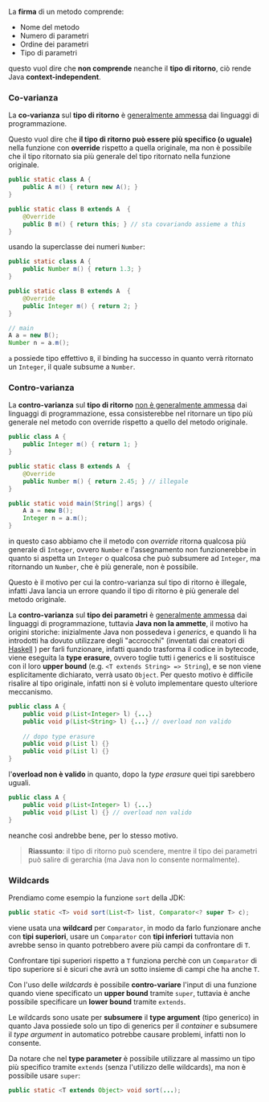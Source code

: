 La **firma** di un metodo comprende:
- Nome del metodo
- Numero di parametri
- Ordine dei parametri
- Tipo di parametri

questo vuol dire che **non comprende** neanche il **tipo di ritorno**, ciò rende Java **context-independent**.

### Co-varianza
La **co-varianza** sul **tipo di ritorno** è <u>generalmente ammessa</u> dai linguaggi di programmazione.

Questo vuol dire che **il tipo di ritorno può essere più specifico (o uguale)** nella funzione con **override** rispetto a quella originale, ma non è possibile che il tipo ritornato sia più generale del tipo ritornato nella funzione originale.

```java
public static class A {
	public A m() { return new A(); }
}

public static class B extends A  {
	@Override
	public B m() { return this; } // sta covariando assieme a this
}
```

usando la superclasse dei numeri `Number`:
```java
public static class A {
	public Number m() { return 1.3; }
}

public static class B extends A  {
	@Override
	public Integer m() { return 2; }
}

// main
A a = new B();
Number n = a.m();
```

`a` possiede tipo effettivo `B`, il binding ha successo in quanto verrà ritornato un `Integer`, il quale subsume a `Number`.

### Contro-varianza
La **contro-varianza** sul **tipo di ritorno** <u>non è generalmente ammessa</u> dai linguaggi di programmazione, essa consisterebbe nel ritornare un tipo più generale nel metodo con override rispetto a quello del metodo originale. 

```java
public class A {
	public Integer m() { return 1; }
}

public static class B extends A  {
	@Override
	public Number m() { return 2.45; } // illegale
}

public static void main(String[] args) {
	A a = new B();
	Integer n = a.m();
}
```

in questo caso abbiamo che il metodo con _override_ ritorna qualcosa più generale di `Integer`, ovvero `Number` e l'assegnamento non funzionerebbe in quanto si aspetta un `Integer` o qualcosa che può subsumere ad `Integer`, ma ritornando un `Number`, che è più generale, non è possibile.

Questo è il motivo per cui la contro-varianza sul tipo di ritorno è illegale, infatti Java lancia un errore quando il tipo di ritorno è più generale del metodo originale.


La **contro-varianza** sul **tipo dei parametri** è <u>generalmente ammessa</u> dai linguaggi di programmazione, tuttavia **Java non la ammette**, il motivo ha origini storiche:
	inizialmente Java non possedeva i _generics_, e quando li ha introdotti ha dovuto utilizzare degli "accrocchi" (inventati dai creatori di [Haskell](https://www.haskell.org/) ) per farli funzionare, infatti quando trasforma il codice in bytecode, viene eseguita la **type erasure**, ovvero toglie tutti i generics e li sostituisce con il loro **upper bound** (e.g. `<T extends String> => String`), e se non viene esplicitamente dichiarato, verrà usato `Object`.
	Per questo motivo è difficile risalire al tipo originale, infatti non si è voluto implementare questo ulteriore meccanismo.

```java
public class A {
	public void p(List<Integer> l) {...}
	public void p(List<String> l) {...} // overload non valido
	
	// dopo type erasure
	public void p(List l) {}
	public void p(List l) {}
}
```

l'**overload non è valido** in quanto, dopo la _type erasure_ quei tipi sarebbero uguali.

```java
public class A {
	public void p(List<Integer> l) {...}
	public void p(List l) {} // overload non valido
}
```

neanche così andrebbe bene, per lo stesso motivo.

>**Riassunto**: il tipo di ritorno può scendere, mentre il tipo dei parametri può salire di gerarchia (ma Java non lo consente normalmente).

### Wildcards
Prendiamo come esempio la funzione `sort` della JDK:
```java
public static <T> void sort(List<T> list, Comparator<? super T> c);
```

viene usata una **wildcard** per `Comparator`, in modo da farlo funzionare anche con **tipi superiori**, usare un `Comparator` con **tipi inferiori** tuttavia non avrebbe senso in quanto potrebbero avere più campi da confrontare di `T`.

Confrontare tipi superiori rispetto a `T` funziona perchè con un `Comparator` di tipo superiore si è sicuri che avrà un sotto insieme di campi che ha anche `T`.

Con l'uso delle _wildcards_ è possibile **contro-variare** l'input di una funzione quando viene specificato un **upper bound** tramite `super`, tuttavia è anche possibile specificare un **lower bound** tramite `extends`.

Le wildcards sono usate per **subsumere** il **type argument** (tipo generico) in quanto Java possiede solo un tipo di generics per il _container_ e subsumere il _type argument_ in automatico potrebbe causare problemi, infatti non lo consente.

Da notare che nel **type parameter** è possibile utilizzare al massimo un tipo più specifico tramite `extends` (senza l'utilizzo delle wildcards), ma non è possibile usare `super`:
```java
public static <T extends Object> void sort(...);
```


